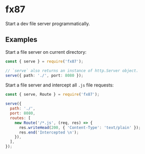 # fx87

Start a dev file server programmatically.

## Examples

Start a file server on current directory:

```ts
const { serve } = require('fx87');

// `serve` also returns an instance of http.Server object.
serve({ path: './', port: 8080 });
```

Start a file server and intercept all `.js` file requests:

```js
const { serve, Route } = require('fx87');

serve({
  path: './',
  port: 8080,
  routes: [
    new Route('/*.js', (req, res) => {
      res.writeHead(200, { 'Content-Type': 'text/plain' });
      res.end('Intercepted \n');
    }),
  ],
});
```
